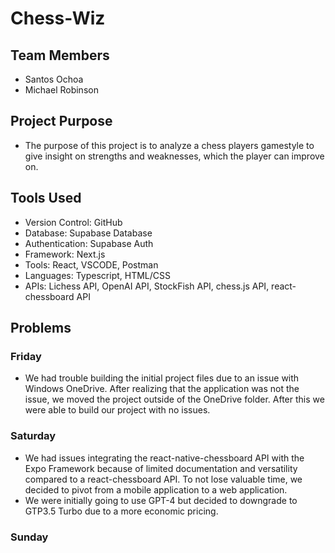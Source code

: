 # Chess-Wiz

## Team Members

- Santos Ochoa
- Michael Robinson

## Project Purpose

- The purpose of this project is to analyze a chess players gamestyle to give insight on strengths and weaknesses, which the player can improve on.

## Tools Used

- Version Control: GitHub
- Database: Supabase Database
- Authentication: Supabase Auth
- Framework: Next.js
- Tools: React, VSCODE, Postman
- Languages: Typescript, HTML/CSS
- APIs: Lichess API, OpenAI API, StockFish API, chess.js API, react-chessboard API

## Problems

### Friday

- We had trouble building the initial project files due to an issue with Windows OneDrive. After realizing that the application was not the issue, we moved the project outside of the OneDrive folder. After this we were able to build our project with no issues.

### Saturday

- We had issues integrating the react-native-chessboard API with the Expo Framework because of limited documentation and versatility compared to a react-chessboard API. To not lose valuable time, we decided to pivot from a mobile application to a web application.
- We were initially going to use GPT-4 but decided to downgrade to GTP3.5 Turbo due to a more economic pricing.

### Sunday
